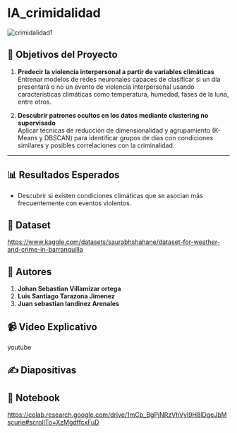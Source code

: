 # IA_crimidalidad
![crimidalidad1](https://github.com/user-attachments/assets/4d1fc3c2-ea17-452b-acd4-8fcabdbf302b)


## 🎯 Objetivos del Proyecto

1. **Predecir la violencia interpersonal a partir de variables climáticas**  
   Entrenar modelos de redes neuronales capaces de clasificar si un día presentará o no un evento de violencia interpersonal usando características climáticas como temperatura, humedad, fases de la luna, entre otros.

2. **Descubrir patrones ocultos en los datos mediante clustering no supervisado**  
   Aplicar técnicas de reducción de dimensionalidad y agrupamiento (K-Means y DBSCAN) para identificar grupos de días con condiciones similares y posibles correlaciones con la criminalidad.

---
## 📊 Resultados Esperados

- Descubrir si existen condiciones climáticas que se asocian más frecuentemente con eventos violentos.
## 📁 Dataset
https://www.kaggle.com/datasets/saurabhshahane/dataset-for-weather-and-crime-in-barranquilla

## 👥 Autores
1. **Johan Sebastian Villamizar ortega**
2. **Luis Santiago Tarazona Jimenez**
3. **Juan sebastian landinez Arenales**

## 📹 Video Explicativo
youtube

## ✍️ Diapositivas

## 📓 Notebook
   https://colab.research.google.com/drive/1mCb_BgPjNRzVhVyl9H8lDgeJbMscurie#scrollTo=XzMgdffcxFuD


